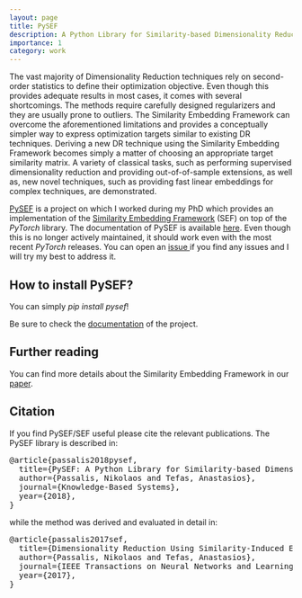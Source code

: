 ```yaml
---
layout: page
title: PySEF
description: A Python Library for Similarity-based Dimensionality Reduction
importance: 1
category: work
---
```


The vast majority of Dimensionality Reduction techniques rely on second-order statistics to define their optimization objective. Even though this provides adequate results in most cases, it comes with several shortcomings. The methods require carefully designed regularizers and they are usually prone to outliers. The Similarity Embedding Framework can overcome the aforementioned limitations and provides a conceptually simpler way to express optimization targets similar to existing DR techniques. Deriving a new DR technique using the Similarity Embedding Framework becomes simply a matter of choosing an appropriate target similarity matrix. A variety of classical tasks, such as performing supervised dimensionality reduction and providing out-of-of-sample extensions, as well as, new novel techniques, such as providing fast linear embeddings for complex techniques, are demonstrated.


<a href="https://github.com/passalis/sef">PySEF</a> is a project on which I worked during my PhD which provides an implementation of the [Similarity Embedding Framework](https://arxiv.org/abs/1706.05692) (SEF) on top of the *PyTorch* library. The documentation of PySEF is available [here](https://pysef.readthedocs.io). Even though this is no longer actively maintained, it should work even with the most recent *PyTorch* releases. You can open an <a href="https://github.com/passalis/sef/issues"> issue </a> if you find any issues and I will try my best to address it.
  
  
  
## How to install PySEF?
You can simply *pip install pysef*! 

Be sure to check the [documentation](https://pysef.readthedocs.io) of the project.

## Further reading

You can find more details about the Similarity Embedding Framework in our [paper](https://arxiv.org/abs/1706.05692).

## Citation

If you find PySEF/SEF useful please cite the relevant publications. The PySEF library is described in:
<pre>
@article{passalis2018pysef,
  title={PySEF: A Python Library for Similarity-based Dimensionality Reduction},
  author={Passalis, Nikolaos and Tefas, Anastasios},
  journal={Knowledge-Based Systems},
  year={2018},
}
</pre>
while the method was derived and evaluated in detail in:

<pre>
@article{passalis2017sef,
  title={Dimensionality Reduction Using Similarity-Induced Embeddings},
  author={Passalis, Nikolaos and Tefas, Anastasios},
  journal={IEEE Transactions on Neural Networks and Learning Systems}, 
  year={2017},
}
</pre>

